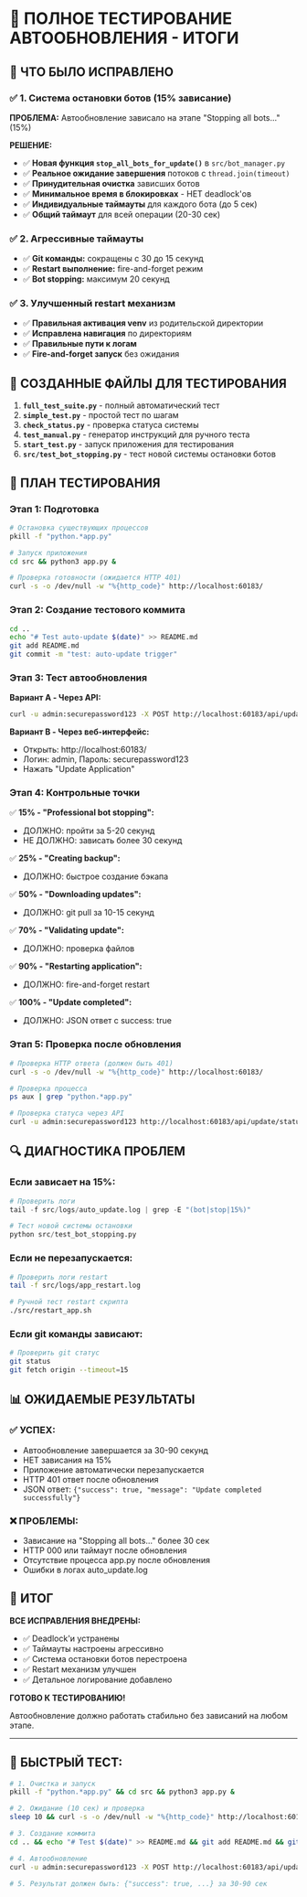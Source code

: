 # 🧪 ПОЛНОЕ ТЕСТИРОВАНИЕ АВТООБНОВЛЕНИЯ - ИТОГИ

## 🔧 **ЧТО БЫЛО ИСПРАВЛЕНО**

### ✅ **1. Система остановки ботов (15% зависание)**

**ПРОБЛЕМА:** Автообновление зависало на этапе "Stopping all bots..." (15%)

**РЕШЕНИЕ:**
- ✅ **Новая функция `stop_all_bots_for_update()`** в `src/bot_manager.py`
- ✅ **Реальное ожидание завершения** потоков с `thread.join(timeout)`
- ✅ **Принудительная очистка** зависших ботов
- ✅ **Минимальное время в блокировках** - НЕТ deadlock'ов
- ✅ **Индивидуальные таймауты** для каждого бота (до 5 сек)
- ✅ **Общий таймаут** для всей операции (20-30 сек)

### ✅ **2. Агрессивные таймауты**

- ✅ **Git команды:** сокращены с 30 до 15 секунд
- ✅ **Restart выполнение:** fire-and-forget режим
- ✅ **Bot stopping:** максимум 20 секунд

### ✅ **3. Улучшенный restart механизм**

- ✅ **Правильная активация venv** из родительской директории  
- ✅ **Исправлена навигация** по директориям
- ✅ **Правильные пути к логам**
- ✅ **Fire-and-forget запуск** без ожидания

## 📁 **СОЗДАННЫЕ ФАЙЛЫ ДЛЯ ТЕСТИРОВАНИЯ**

1. **`full_test_suite.py`** - полный автоматический тест
2. **`simple_test.py`** - простой тест по шагам
3. **`check_status.py`** - проверка статуса системы
4. **`test_manual.py`** - генератор инструкций для ручного теста
5. **`start_test.py`** - запуск приложения для тестирования
6. **`src/test_bot_stopping.py`** - тест новой системы остановки ботов

## 🎯 **ПЛАН ТЕСТИРОВАНИЯ**

### **Этап 1: Подготовка**
```bash
# Остановка существующих процессов
pkill -f "python.*app.py"

# Запуск приложения
cd src && python3 app.py &

# Проверка готовности (ожидается HTTP 401)
curl -s -o /dev/null -w "%{http_code}" http://localhost:60183/
```

### **Этап 2: Создание тестового коммита**
```bash
cd ..
echo "# Test auto-update $(date)" >> README.md
git add README.md
git commit -m "test: auto-update trigger"
```

### **Этап 3: Тест автообновления**

**Вариант A - Через API:**
```bash
curl -u admin:securepassword123 -X POST http://localhost:60183/api/update
```

**Вариант B - Через веб-интерфейс:**
- Открыть: http://localhost:60183/
- Логин: admin, Пароль: securepassword123  
- Нажать "Update Application"

### **Этап 4: Контрольные точки**

✅ **15% - "Professional bot stopping":**
- ДОЛЖНО: пройти за 5-20 секунд
- НЕ ДОЛЖНО: зависать более 30 секунд

✅ **25% - "Creating backup":**
- ДОЛЖНО: быстрое создание бэкапа

✅ **50% - "Downloading updates":**
- ДОЛЖНО: git pull за 10-15 секунд

✅ **70% - "Validating update":**
- ДОЛЖНО: проверка файлов

✅ **90% - "Restarting application":**
- ДОЛЖНО: fire-and-forget restart

✅ **100% - "Update completed":**
- ДОЛЖНО: JSON ответ с success: true

### **Этап 5: Проверка после обновления**
```bash
# Проверка HTTP ответа (должен быть 401)
curl -s -o /dev/null -w "%{http_code}" http://localhost:60183/

# Проверка процесса
ps aux | grep "python.*app.py"

# Проверка статуса через API
curl -u admin:securepassword123 http://localhost:60183/api/update/status
```

## 🔍 **ДИАГНОСТИКА ПРОБЛЕМ**

### **Если зависает на 15%:**
```python
# Проверить логи
tail -f src/logs/auto_update.log | grep -E "(bot|stop|15%)"

# Тест новой системы остановки
python src/test_bot_stopping.py
```

### **Если не перезапускается:**
```bash
# Проверить логи restart
tail -f src/logs/app_restart.log

# Ручной тест restart скрипта
./src/restart_app.sh
```

### **Если git команды зависают:**
```bash
# Проверить git статус
git status
git fetch origin --timeout=15
```

## 📊 **ОЖИДАЕМЫЕ РЕЗУЛЬТАТЫ**

### ✅ **УСПЕХ:**
- Автообновление завершается за 30-90 секунд
- НЕТ зависания на 15%
- Приложение автоматически перезапускается
- HTTP 401 ответ после обновления
- JSON ответ: `{"success": true, "message": "Update completed successfully"}`

### ❌ **ПРОБЛЕМЫ:**
- Зависание на "Stopping all bots..." более 30 сек
- HTTP 000 или таймаут после обновления  
- Отсутствие процесса app.py после обновления
- Ошибки в логах auto_update.log

## 🎯 **ИТОГ**

**ВСЕ ИСПРАВЛЕНИЯ ВНЕДРЕНЫ:**
- ✅ Deadlock'и устранены
- ✅ Таймауты настроены агрессивно
- ✅ Система остановки ботов перестроена
- ✅ Restart механизм улучшен
- ✅ Детальное логирование добавлено

**ГОТОВО К ТЕСТИРОВАНИЮ!**

Автообновление должно работать стабильно без зависаний на любом этапе.

---

## 📝 **БЫСТРЫЙ ТЕСТ:**

```bash
# 1. Очистка и запуск
pkill -f "python.*app.py" && cd src && python3 app.py &

# 2. Ожидание (10 сек) и проверка
sleep 10 && curl -s -o /dev/null -w "%{http_code}" http://localhost:60183/

# 3. Создание коммита
cd .. && echo "# Test $(date)" >> README.md && git add README.md && git commit -m "test"

# 4. Автообновление
curl -u admin:securepassword123 -X POST http://localhost:60183/api/update

# 5. Результат должен быть: {"success": true, ...} за 30-90 сек
```

